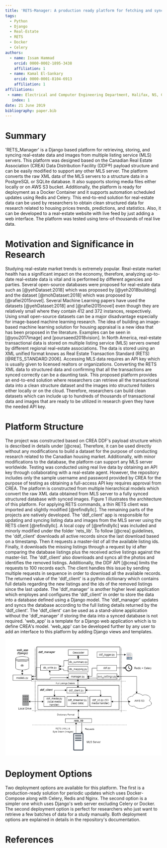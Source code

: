 ```yaml
---
title: 'RETS-Manager: A production ready platform for fetching and syncing real estate data and images'
tags:
  - Python
  - Django
  - Real-Estate
  - RETS
  - Docker
  - Celery
authors:
  - name: Issam Hammad
    orcid: 0000-0002-1895-3438
    affiliation: 1
  - name: Kamal El-Sankary
    orcid: 0000-0001-8104-6913
    affiliation: 1
affiliations:
 - name: Electrical and Computer Engineering Department, Halifax, NS, Canada.
   index: 1
date: 21 June 2019
bibliography: paper.bib
---
```


# Summary

'RETS_Manager' is a Django based platform for retrieving, storing, and syncing real-estate data and images from multiple listing service (MLS) servers. This platform was designed based on the Canadian Real Estate Association (CREA) Data Distribution Facility (DDF®) payload structure and can be easily modified to support any other MLS server. The platform converts the raw XML data of the MLS servers to a structure data in a PostgreSQL or SQLite database. It also supports storing media files either locally or on AWS S3 bucket. Additionally, the platform is ready for deployment as a Docker Container and it supports automation scheduled updates using Redis and Celery.    This end-to-end solution for real-estate data can be used by researchers to obtain clean structured data for research related to housing prices trends, predictions, and statistics. Also, it can be developed to a real-estate website with live feed by just adding a web interface. The platform was tested using tens-of-thousands of real live data.


# Motivation and Significance in Research

Studying real-estate market trends is extremely popular. Real-estate market health has a significant impact on the economy, therefore, analyzing up-to-date real-estate data is vital and is performed by different agencies and parties. Several open-source databases were proposed for real-estate data such as [@yehDataset:2018] which was proposed by [@yeh2018building] and the dataset [@mohDataset:2018] which was proposed by [@rafiei2015novel]. Several Machine Learning papers have used the datasets [@yehDataset:2018] and [@rafiei2015novel] even though they are relatively small where they contain 412 and 372 instances, respectively. Using small open-source datasets can be a major disadvantage especially for image-based machine learning research. The idea of building an image-based machine learning solution for housing appraisal is a new idea that has been proposed in the literature. Examples can be seen in [@you2017image] and [poursaeed2018vision]. In North America, real-estate transactional data is stored on multiple listing service (MLS) servers owned by different regional real-estate associations. The data is stored using an XML unified format knows as Real Estate Transaction Standard (RETS) [@RETS_STANDARD:2006]. Accessing MLS data requires an API key which is usually given to licensed realtors or organizations.  Converting the RETS XML data to structured data and confirming that all the transactions are synced correctly can be a daunting task. This proposed platform provides an end-to-end solution where researchers can retrieve all the transactional data into a clean structure dataset and the images into structured folders either locally or on the cloud. Therefore, researchers can build clean datasets which can include up to hundreds of thousands of transactional data and images that are ready to be utilized in research given they have the needed API key. 

# Platform Structure

The project was constructed based on CREA DDF's payload structure which is described in details under [@crea]. Therefore, it can be used directly without any modifications to build a dataset for the purpose of conducting research related to the Canadian housing market. Additionally, with minor modifications to the database, the platform can support any MLS server worldwide. Testing was conducted using real live data by obtaining an API key through collaborating with a real-estate agent. However, the repository includes only the sample username and password provided by CREA for the purpose of testing as obtaining a full-access API key requires approval from CREA. The platform is constructed from multiple hierarchical models which convert the raw XML data obtained from MLS server to a fully synced structured database with synced images. Figure 1 illustrates the architecture of this platform. For applying RETS commands, a thin RETS client was imported and slightly modified [@refindlyllc]. The remaining parts of the projects are natively developed. The 'ddf_client' app is responsible for updating and syncing listing data and images from the MLS server using the RETS client [@refindlyllc]. A local copy of [@refindlyllc] was included and minorly modified under the folder 'rets_lib'. To follow [@crea] guidelines, the 'ddf_client' downloads all active records since the last download based on a timestamp. Then it requests a master-list of all the available listing ids. Finally, it downloads the missing listings through a request by id after comparing the database listings plus the received active listings against the master-list. The 'ddf_client' also downloads and syncs all the photos and identifies the removed listings. Additionally, the DDF API [@crea] limits the requests to 100 records each. The client handles this issue by sending multiple requests in sequence in order to download all the available records. The returned value of the 'ddf_client' is a python dictionary which contains full details regarding the new listings and the ids of the removed listings since the last update. The 'ddf_manager' is another higher level application which employes and configures the 'ddf_client' in order to store the data into a database defined using a Django model. The 'ddf_manager' updates and syncs the database according to the full listing details returned by the 'ddf_client'. The 'ddf_client' can be used as a stand-alone application without the 'ddf_manager' if storing the data into a synced database is not required. 'web_app' is a template for a Django web application which is to define CREA's model. 'web_app' can be developed further by any user to add an interface to this platform by adding Django views and templates.

![Platform Architecture.](Figure.png)

# Deployment Options

Two deployment options are available for this platform. The first is a production-ready solution for periodic updates which uses Docker-Compose along with Celery, Redis and Nginx. The second option is a simpler one which uses Django's web server excluding Celery or Docker. The second deployment option is perfect for researchers who just want to retrieve a few batches of data for a study manually. Both deployment options are explained in details in the repository's documentation.

# References

